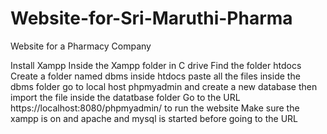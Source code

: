 # Website-for-Sri-Maruthi-Pharma
Website for a Pharmacy Company 


Install Xampp
Inside the Xampp folder in C drive
Find the folder htdocs
Create a folder named dbms inside htdocs
paste all the files inside the dbms folder
go to local host phpmyadmin and create a new database then import the file inside the datatbase folder
Go to the URL https://localhost:8080/phpmyadmin/ to run the website
Make sure the xampp is on and apache and mysql is started before going to the URL
